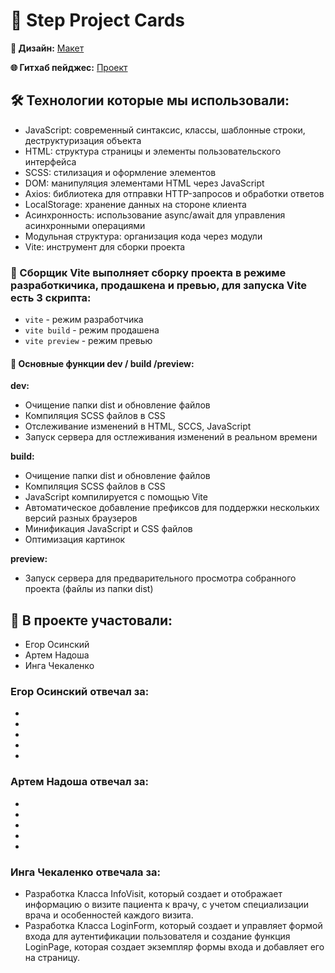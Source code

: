# 🚀 Step Project Cards

**🎨 Дизайн:** [Макет](https://www.figma.com/file/bbqcxW6wiTwPXDPHjyfUwZ/Untitled?node-id=0-1)

**🌐 Гитхаб пейджес:** [Проект](https://)

## 🛠 Технологии которые мы использовали:
- JavaScript: современный синтаксис, классы, шаблонные строки, деструктуризация объекта
- HTML: структура страницы и элементы пользовательского интерфейса
- SCSS: стилизация и оформление элементов
- DOM: манипуляция элементами HTML через JavaScript
- Axios: библиотека для отправки HTTP-запросов и обработки ответов
- LocalStorage: хранение данных на стороне клиента
- Асинхронность: использование async/await для управления асинхронными операциями
- Модульная структура: организация кода через модули
- Vite: инструмент для сборки проекта

### 🧰 Сборщик Vite выполняет сборку проекта в режиме разработкичика, продашкена и превью, для запуска Vite есть 3 скрипта:
- `vite` - режим разработчика
- `vite build` - режим продашена
- `vite preview` - режим превью

#### 🎯 Основные функции dev / build /preview:
**dev:**
- Очищение папки dist и обновление файлов
- Компиляция SCSS файлов в CSS
- Отслеживание изменений в HTML, SCCS, JavaScript
- Запуск сервера для остлеживания изменений в реальном времени

**build:**
- Очищение папки dist и обновление файлов
- Компиляция SCSS файлов в CSS
- JavaScript компилируется с помощью Vite
- Автоматическое добавление префиксов для поддержки нескольких версий разных браузеров
- Минификация JavaScript и CSS файлов
- Оптимизация картинок

**preview:**
- Запуск сервера для предварительного просмотра собранного проекта (файлы из папки dist)


## 👥 В проекте участовали:
- Егор Осинский
- Артем Надоша
- Инга Чекаленко

### Егор Осинский отвечал за:
- 
- 
- 
- 
-

### Артем Надоша отвечал за:
- 
- 
- 
- 
- 

### Инга Чекаленко отвечала за: 
- Разработка Класса InfoVisit, который создает и отображает информацию о визите пациента к врачу, с учетом специализации врача и особенностей каждого визита.
- Разработка Класса LoginForm, который создает и управляет формой входа для аутентификации пользователя и создание функция LoginPage, которая создает экземпляр формы входа и добавляет его на страницу.
 